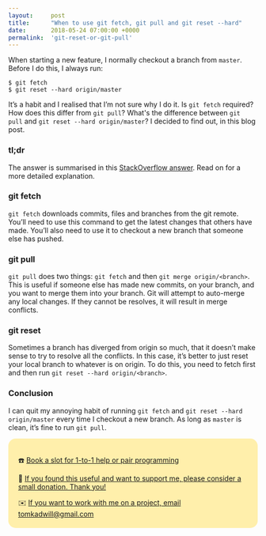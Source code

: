 ```yaml
---
layout:     post
title:      "When to use git fetch, git pull and git reset --hard"
date:       2018-05-24 07:00:00 +0000
permalink:  'git-reset-or-git-pull'
---
```


When starting a new feature, I normally checkout a branch from `master`. Before I do this, I always run:

```
$ git fetch
$ git reset --hard origin/master
```

It’s a habit and I realised that I’m not sure why I do it. Is `git fetch` required? How does this differ from `git pull`? What's the difference between `git pull` and `git reset --hard origin/master`? I decided to find out, in this blog post.

### tl;dr
The answer is summarised in this [StackOverflow answer](https://stackoverflow.com/a/43037318/847857). Read on for a more detailed explanation.

### git fetch
`git fetch` downloads commits, files and branches from the git remote. You’ll need to use this command to get the latest changes that others have made. You’ll also need to use it to checkout a new branch that someone else has pushed.

### git pull
`git pull` does two things: `git fetch` and then `git merge origin/<branch>`. This is useful if someone else has made new commits, on your branch, and you want to merge them into your branch. Git will attempt to auto-merge any local changes. If they cannot be resolves, it will result in merge conflicts.

### git reset
Sometimes a branch has diverged from origin so much, that it doesn’t make sense to try to resolve all the conflicts. In this case, it’s better to just reset your local branch to whatever is on origin. To do this, you need to fetch first and then run `git reset --hard origin/<branch>`.

### Conclusion
I can quit my annoying habit of running `git fetch` and `git reset --hard origin/master` every time I checkout a new branch. As long as `master` is clean, it’s fine to run `git pull`.

<div style="border-radius: 15px;background: #ffefab;padding: 20px;">
  <p>☎️ <a href="https://superpeer.com/tomkadwill">Book a slot for 1-to-1 help or pair programming</a></p>
  <p>🙏 <a href="https://buymeacoff.ee/tomkadwill">If you found this useful and want to support me, please consider a small donation. Thank you!</a></p>
  <p style="margin-bottom:0px">✉️ <a href="mailto:tomkadwill@gmail.com">If you want to work with me on a project, email tomkadwill@gmail.com</a></p>
<div>